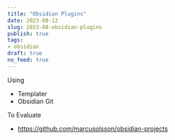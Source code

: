 ```yaml
---
title: "Obsidian Plugins"
date: 2023-08-12
slug: 2023-08-obsidian-plugins
publish: true
tags:
- obsidian
draft: true
no_feed: true
---
```


Using
- Templater
- Obsidian Git

To Evaluate
- https://github.com/marcusolsson/obsidian-projects


